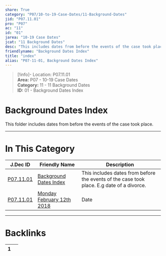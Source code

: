 ```yaml
---  
share: True  
category: "P07/10-to-19-Case-Dates/11-Background-Dates"  
jid: "P07.11.01"  
pro: "P07"  
ac: "11"  
id: "01"  
jarea: "10-19 Case Dates"  
jcat: "11 Background Dates"  
desc: "This includes dates from before the events of the case took place. E.g date of a divorce."  
friendlyname: "Background Dates Index"  
title: "index"  
alias: "P07-11-01, Background Dates Index"  
---  
```

>[!info]- Location: P07.11.01  
>**Area:** P07 - 10-19 Case Dates  
>**Category:** 11 - 11 Background Dates  
>**ID:** 01 - Background Dates Index  
  
# Background Dates Index  
  
This folder includes dates from before the events of the case took place.  
   
  
  
---  
# In This Category  
  
| J.Dec ID                                                                                                               | Friendly Name                                                                                                                          | Description                                                                               |  
| ---------------------------------------------------------------------------------------------------------------------- | -------------------------------------------------------------------------------------------------------------------------------------- | ----------------------------------------------------------------------------------------- |  
| [P07.11.01](index.md)                               | [Background Dates Index](index.md)                                  | This includes dates from before the events of the case took place. E.g date of a divorce. |  
| [P07.11.01](./2018-2-12-Monday-February-12th-2018.md) | [Monday February 12th 2018](./2018-2-12-Monday-February-12th-2018.md) | Date                                                                                      |  
  
  
---  
# Backlinks  
<div><table class="dataview table-view-table"><thead class="table-view-thead"><tr class="table-view-tr-header"><th class="table-view-th"><span></span><span class="dataview small-text">1</span></th><th class="table-view-th"><span></span></th></tr></thead><tbody class="table-view-tbody"></tbody></table></div>